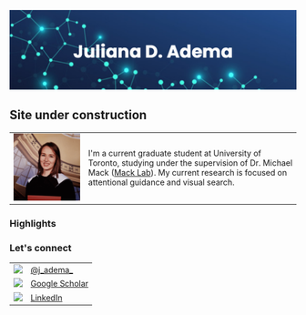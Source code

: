 ![bannerpng](/pics/banner.png)   

## Site under construction  

| | |
|-|-|
| <img src="/pics/avtr.jpg" width="500">        |  I'm a current graduate student at University of Toronto, studying under the supervision of Dr. Michael Mack ([Mack Lab](http://macklab.utoronto.ca/)). My current research is focused on attentional guidance and visual search. |


### Highlights

### Let's connect
| | |
|-|-|
| <img src="https://img.icons8.com/color/48/000000/twitter.png"/>       |  [@j_adema_](https://twitter.com/j_adema_)|
| <img src="https://img.icons8.com/ios/50/000000/google-scholar--v2.png"/> | [Google Scholar](https://scholar.google.com/citations?user=0UItgbYAAAAJ&hl=en)|
| <img src="https://img.icons8.com/color/48/000000/linkedin.png"/> | [LinkedIn](https://www.linkedin.com/in/julianaadema/)|
